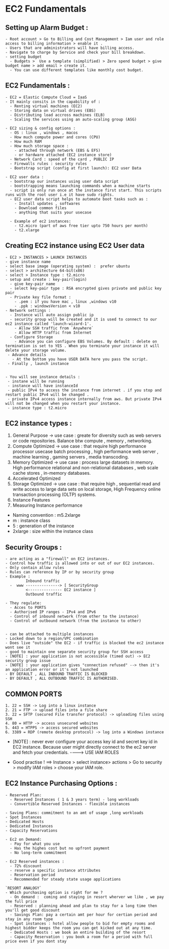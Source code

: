 # EC2 Fundamentals

## Setting up Alarm Budget :

    - Root account > Go to Billing and Cost Management > Iam user and role access to billing information > enable it .
    - Users that are administrators will have billing access.
    - Navigate to charge by Service and check your bill breakdown.
    - setting budget
      - Budgets >  Use a template (simplified) > Zero spend budget > give budget name > add email > create it.
      - You can use different templates like monthly cost budget.

## EC2 Fundamentals :

    - EC2 = Elastic Compute Cloud = IaaS
    - It mainly consits in the capability of :
      - Renting virtual machines (EC2)
      - Storing data on virtual drives (EBS)
      - Distributing load accross machines (ELB)
      - Scaling the services using an auto-scaling group (ASG)

    - EC2 sizing & config options :
      - OS : linux , windows , macos
      - How much compute power and cores (CPU)
      - How much RAM
      - How much storage space :
        - attached through network (EBS & EFS)
        - or hardware attached (EC2 instance store)
      - Network Card : speed of the card , PUBLIC IP
      - Firewalls rules : security rules
      - Bootstrap script (config at first launch): EC2 user Data

    - EC2 user data :
      - bootstrap our instances using user data script
      - bootstrapping means launching commands when a machine starts
      - script is only run once at the instance first start. This scripts runs with the root user i.e it have sudo rights.
      - EC2 user data script helps to automate boot tasks such as :
        - Install updates , softwares
        - Download common files
        - anything that suits your usecase

      - Example of ec2 instances:
        - t2.micro (part of aws free tier upto 750 hours per month)
        - t2.xlarge

## Creating EC2 instance using EC2 User data

    - EC2 > INSTANCES > LAUNCH INSTANCES
    - give instance name
    - select base image (operating system) :  prefer ubuntu
    - select > architecture 64-bit(x86)
    - select > Instance type : t2.micro
    - setup and create : key-pair(login)
      - give key-pair name
      - select key-pair type : RSA encrypted gives private and public key pair
      - Private key file format :
        - .pem : if you have mac , linux ,windows v10
        - .ppk : windowsVersion < v10
    - Network settings :
      - Instance will auto assign public ip
      - security group will be created and it is used to connect to our ec2 instance called 'launch-wizard-1'.
        - Allow SSH traffic from `Anywhere`
        - Allow HTTP traffic from Internet
      - Configure Storage
        - Advance you can configure EBS Volumes. By default : delete on termination is set to YES . When you terminate your instance it will delete your storage volume.
     - Advance details
       - At the bottom you have USER DATA here you pass the script.
     - Finally , launch instance


    - You will see instance details :
     - instane will be running
     - instance will have instanceId
     - public IPv4 to access the instance from internet . if you stop and restart public IPv4 will be changed .
     - private IPv4 access instance internally from aws. But private IPv4 will not be changed when you restart your instance.
     - instance type : t2.micro

## EC2 instance types :

1. General Purpose -> use case : greate for diversity such as web servers or code repositories. Balance btw compute , memory , networking.
2. Compute Optimized -> use case : that require high performance processor usecase batch processing , high performance web server , machine learning , gaming servers , media transcoding.
3. Memory Optimized -> use case : process large datasets in memory. High performance relational and non-relational databases , web scale cache stores , in-memory databases.
4. Accelerated Optimized
5. Storage Optimized -> use case : that require high , sequential read and write access to large data sets on local storage, High Frequency online transaction processing (OLTP) systems.
6. Instance Features
7. Measuring Instance performance

- Naming convention : m5.2xlarge
- m : instance class
- 5 : generation of the instance
- 2xlarge : size within the instance class

## Security Groups :

    - are acting as a "firewall" on EC2 instances.
    - Control how traffic is allowed into or out of our EC2 instances.
    - Only contain allow rules
    - Rules can reference by IP or by security group
    - Example :
             Inbound traffic
      -  www ---------------> [ SecurityGroup
             <--------------- EC2 instance ]
             Outbound traffic

    - They regulate:
      - Acces to PORTS
      - Authorised IP ranges - IPv4 and IPv6
      - Control of inbound network (from other to the instance)
      - Control of outbound network (from the instance to other)


    - can be attached to multiple instances
    - Locked down to a region/VPC combination
    - Does live "outside" the EC2 - if traffic is blocked the ec2 instance wont see it
    - good to maintain one separate security group for SSH access
    - [NOTE] : your application is not accessible (timed out) -> EC2 security group issue
    - [NOTE] : your application gives "connection refused" --> then it's an application error or it's not launched
    - BY DEFAULT , ALL INBOUND TRAFFIC IS BLOCKED
    - BY DEFAULT , ALL OUTBOUND TRAFFIC IS AUTHORISED.

## COMMON PORTS

    1. 22 = SSH -> Log into a linux instance
    2. 21 = FTP -> upload files into a file share
    3. 22 = SFTP (secured File transfer protocol) -> uploading files using SSH
    4. 80 = HTTP -> access unsecured websites
    5. 443 = HTPPS -> access secured websites
    6. 3389 = RDP (remote desktop protocol) -> log into a Windows instance

- [NOTE] : never ever configure your access key id and secret key id in EC2 instance. Because user might directly connect to the ec2 server and fetch your credentials. ----> USE IAM ROLES

- Good practise ! ==> Instance > select instance> actions > Go to security > modify IAM roles > choose your IAM role.

## EC2 Instance Purchasing Options :

    - Reserved Plan:
      - Reserved Instances ( 1 & 3 years term) - long workloads
      - Convertible Reserved Instances - flexible instances

    - Saving Plans: commitment to an amt of usage ,long workloads
    - Spot Instances
    - Dedicated Hosts
    - Dedicated Instances
    - Capacity Reservations

    - Ec2 on Demand:
      - Pay for what you use
      - Has the highes cost but no upfront payment
      - No long-term commitment

    - Ec2 Reserved instances :
      - 72% discount
      - reserve a specific instance attributes
      - Reservation period
      - Recommended for steady state usage applications

    `RESORT ANALOGY`
    - Which purchasing option is right for me ?
      - On demand :  coming and staying in resort wherver we like , we pay the full price
      - Reserved : planning ahead and plan to stay for a long time then you'll get good discount
      - Savings Plan: pay a certain amt per hour for certian period and stay in any room type
      - Spot instances : hotel allow people to bid for empty rooms and highest bidder keeps the room you can get kicked out at any time.
      - Dedicated Hosts : we book an entire building of the resort
      - Capacity Reservation : you book a room for a period with full price even if you dont stay
